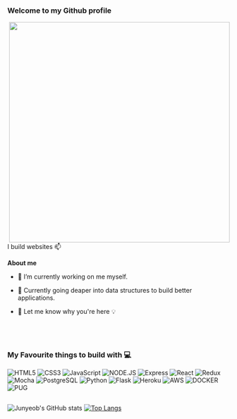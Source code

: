 ### Welcome to my Github profile

<img width='500' align='right' src='https://c.tenor.com/DBqjevyA2o4AAAAd/bongo-cat-codes.gif'>

I build websites 📫

**About me**

- 🔭 I’m currently working on me myself.

- 🌱 Currently going deaper into data structures to build better applications.

- 💬 Let me know why you're here 💡

<br/><br/>


##

### My Favourite things to build with 💻

![HTML5](https://img.shields.io/badge/html5-%23E34F26.svg?&style=for-the-badge&logo=html5&logoColor=white)
![CSS3](https://img.shields.io/badge/css3-%231572B6.svg?&style=for-the-badge&logo=css3&logoColor=white)
![JavaScript](https://img.shields.io/badge/javascript-%23323330.svg?&style=for-the-badge&logo=javascript&logoColor=%23F7DF1E)
![NODE.JS](https://img.shields.io/badge/node.js-%2343853D.svg?&style=for-the-badge&logo=node.js&logoColor=white)
![Express](https://img.shields.io/badge/Express.js-000000?style=for-the-badge&logo=express&logoColor=white)
![React](https://img.shields.io/badge/react-%2320232a.svg?&style=for-the-badge&logo=react&logoColor=%2361DAFB)
![Redux](https://img.shields.io/badge/redux-%23593d88.svg?&style=for-the-badge&logo=redux&logoColor=white)
![Mocha](https://img.shields.io/badge/-mocha-%238D6748?&style=for-the-badge&logo=mocha&logoColor=white)
![PostgreSQL](https://img.shields.io/badge/postgres-%23316192.svg?&style=for-the-badge&logo=postgresql&logoColor=white)
![Python](https://img.shields.io/badge/python-%2314354C.svg?&style=for-the-badge&logo=python&logoColor=white)
![Flask](https://img.shields.io/badge/flask-%23000.svg?&style=for-the-badge&logo=flask&logoColor=white)
![Heroku](https://img.shields.io/badge/heroku-%23430098.svg?&style=for-the-badge&logo=heroku&logoColor=white)
![AWS](https://img.shields.io/badge/Amazon_AWS-232F3E?style=for-the-badge&logo=amazon-aws&logoColor=white)
![DOCKER](https://img.shields.io/badge/docker-0088CC?&style=for-the-badge&logo=docker&logoColor=white)
![PUG](https://img.shields.io/badge/pug-A86454?&style=for-the-badge&logo=pug&logoColor=white)

##

![Junyeob's GitHub stats](https://github-readme-stats.vercel.app/api?username=TastySatang&show_icons=true&theme=tokyonight)
[![Top Langs](https://github-readme-stats.vercel.app/api/top-langs/?username=TastySatang&layout=compact)](https://github.com/TastySatang/github-readme-stats)
